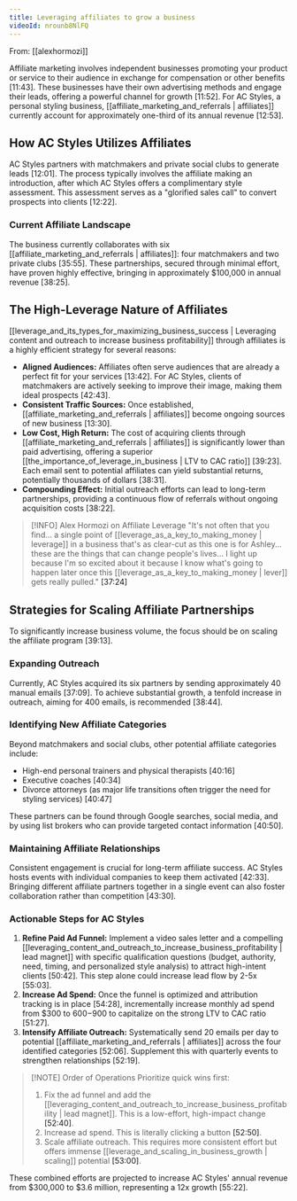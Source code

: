 ```yaml
---
title: Leveraging affiliates to grow a business
videoId: nrounb8NlFQ
---
```


From: [[alexhormozi]] <br/> 

Affiliate marketing involves independent businesses promoting your product or service to their audience in exchange for compensation or other benefits <a class="yt-timestamp" data-t="11:43">[11:43]</a>. These businesses have their own advertising methods and engage their leads, offering a powerful channel for growth <a class="yt-timestamp" data-t="11:52">[11:52]</a>. For AC Styles, a personal styling business, [[affiliate_marketing_and_referrals | affiliates]] currently account for approximately one-third of its annual revenue <a class="yt-timestamp" data-t="12:53">[12:53]</a>.

## How AC Styles Utilizes Affiliates
AC Styles partners with matchmakers and private social clubs to generate leads <a class="yt-timestamp" data-t="12:01">[12:01]</a>. The process typically involves the affiliate making an introduction, after which AC Styles offers a complimentary style assessment. This assessment serves as a "glorified sales call" to convert prospects into clients <a class="yt-timestamp" data-t="12:22">[12:22]</a>.

### Current Affiliate Landscape
The business currently collaborates with six [[affiliate_marketing_and_referrals | affiliates]]: four matchmakers and two private clubs <a class="yt-timestamp" data-t="35:55">[35:55]</a>. These partnerships, secured through minimal effort, have proven highly effective, bringing in approximately $100,000 in annual revenue <a class="yt-timestamp" data-t="38:25">[38:25]</a>.

## The High-Leverage Nature of Affiliates
[[leverage_and_its_types_for_maximizing_business_success | Leveraging content and outreach to increase business profitability]] through affiliates is a highly efficient strategy for several reasons:

*   **Aligned Audiences:** Affiliates often serve audiences that are already a perfect fit for your services <a class="yt-timestamp" data-t="13:42">[13:42]</a>. For AC Styles, clients of matchmakers are actively seeking to improve their image, making them ideal prospects <a class="yt-timestamp" data-t="42:43">[42:43]</a>.
*   **Consistent Traffic Sources:** Once established, [[affiliate_marketing_and_referrals | affiliates]] become ongoing sources of new business <a class="yt-timestamp" data-t="13:30">[13:30]</a>.
*   **Low Cost, High Return:** The cost of acquiring clients through [[affiliate_marketing_and_referrals | affiliates]] is significantly lower than paid advertising, offering a superior [[the_importance_of_leverage_in_business | LTV to CAC ratio]] <a class="yt-timestamp" data-t="39:23">[39:23]</a>. Each email sent to potential affiliates can yield substantial returns, potentially thousands of dollars <a class="yt-timestamp" data-t="38:31">[38:31]</a>.
*   **Compounding Effect:** Initial outreach efforts can lead to long-term partnerships, providing a continuous flow of referrals without ongoing acquisition costs <a class="yt-timestamp" data-t="38:22">[38:22]</a>.

> [!INFO] Alex Hormozi on Affiliate Leverage
> "It's not often that you find... a single point of [[leverage_as_a_key_to_making_money | leverage]] in a business that's as clear-cut as this one is for Ashley... these are the things that can change people's lives... I light up because I'm so excited about it because I know what's going to happen later once this [[leverage_as_a_key_to_making_money | lever]] gets really pulled." <a class="yt-timestamp" data-t="37:24">[37:24]</a>

## Strategies for Scaling Affiliate Partnerships
To significantly increase business volume, the focus should be on scaling the affiliate program <a class="yt-timestamp" data-t="39:13">[39:13]</a>.

### Expanding Outreach
Currently, AC Styles acquired its six partners by sending approximately 40 manual emails <a class="yt-timestamp" data-t="37:09">[37:09]</a>. To achieve substantial growth, a tenfold increase in outreach, aiming for 400 emails, is recommended <a class="yt-timestamp" data-t="38:44">[38:44]</a>.

### Identifying New Affiliate Categories
Beyond matchmakers and social clubs, other potential affiliate categories include:
*   High-end personal trainers and physical therapists <a class="yt-timestamp" data-t="40:16">[40:16]</a>
*   Executive coaches <a class="yt-timestamp" data-t="40:34">[40:34]</a>
*   Divorce attorneys (as major life transitions often trigger the need for styling services) <a class="yt-timestamp" data-t="40:47">[40:47]</a>

These partners can be found through Google searches, social media, and by using list brokers who can provide targeted contact information <a class="yt-timestamp" data-t="40:50">[40:50]</a>.

### Maintaining Affiliate Relationships
Consistent engagement is crucial for long-term affiliate success. AC Styles hosts events with individual companies to keep them activated <a class="yt-timestamp" data-t="42:33">[42:33]</a>. Bringing different affiliate partners together in a single event can also foster collaboration rather than competition <a class="yt-timestamp" data-t="43:30">[43:30]</a>.

### Actionable Steps for AC Styles
1.  **Refine Paid Ad Funnel:** Implement a video sales letter and a compelling [[leveraging_content_and_outreach_to_increase_business_profitability | lead magnet]] with specific qualification questions (budget, authority, need, timing, and personalized style analysis) to attract high-intent clients <a class="yt-timestamp" data-t="50:42">[50:42]</a>. This step alone could increase lead flow by 2-5x <a class="yt-timestamp" data-t="55:03">[55:03]</a>.
2.  **Increase Ad Spend:** Once the funnel is optimized and attribution tracking is in place <a class="yt-timestamp" data-t="54:28">[54:28]</a>, incrementally increase monthly ad spend from $300 to $600-$900 to capitalize on the strong LTV to CAC ratio <a class="yt-timestamp" data-t="51:27">[51:27]</a>.
3.  **Intensify Affiliate Outreach:** Systematically send 20 emails per day to potential [[affiliate_marketing_and_referrals | affiliates]] across the four identified categories <a class="yt-timestamp" data-t="52:06">[52:06]</a>. Supplement this with quarterly events to strengthen relationships <a class="yt-timestamp" data-t="52:19">[52:19]</a>.

> [!NOTE] Order of Operations
> Prioritize quick wins first:
> 1.  Fix the ad funnel and add the [[leveraging_content_and_outreach_to_increase_business_profitability | lead magnet]]. This is a low-effort, high-impact change <a class="yt-timestamp" data-t="52:40">[52:40]</a>.
> 2.  Increase ad spend. This is literally clicking a button <a class="yt-timestamp" data-t="52:50">[52:50]</a>.
> 3.  Scale affiliate outreach. This requires more consistent effort but offers immense [[leverage_and_scaling_in_business_growth | scaling]] potential <a class="yt-timestamp" data-t="53:00">[53:00]</a>.

These combined efforts are projected to increase AC Styles' annual revenue from $300,000 to $3.6 million, representing a 12x growth <a class="yt-timestamp" data-t="55:22">[55:22]</a>.